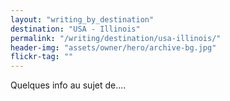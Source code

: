 ```yaml
---
layout: "writing_by_destination"
destination: "USA - Illinois"
permalink: "/writing/destination/usa-illinois/"
header-img: "assets/owner/hero/archive-bg.jpg"
flickr-tag: ""
---
```


Quelques info au sujet de....